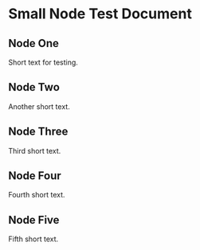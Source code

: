 # Small Node Test Document

## Node One

Short text for testing.

## Node Two

Another short text.

## Node Three

Third short text.

## Node Four

Fourth short text.

## Node Five

Fifth short text.